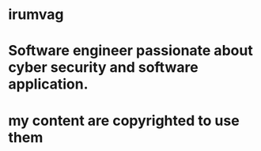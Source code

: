 # irumvag
# Software engineer passionate about cyber security and software application.
# my content are copyrighted to use them

